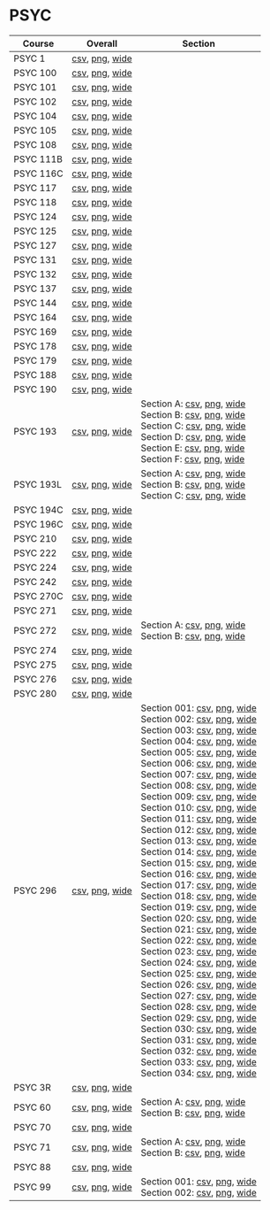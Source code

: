 # PSYC

| Course | Overall | Section |
| ------ | ------- | ------- |
| PSYC 1 | [csv](https://github.com/UCSD-Historical-Enrollment-Data/2025Spring/blob/main/overall/PSYC%201.csv), [png](https://raw.githubusercontent.com/UCSD-Historical-Enrollment-Data/2025Spring/main/plot_overall/PSYC%201.png), [wide](https://raw.githubusercontent.com/UCSD-Historical-Enrollment-Data/2025Spring/main/plot_overall_wide/PSYC%201.png) |  |
| PSYC 100 | [csv](https://github.com/UCSD-Historical-Enrollment-Data/2025Spring/blob/main/overall/PSYC%20100.csv), [png](https://raw.githubusercontent.com/UCSD-Historical-Enrollment-Data/2025Spring/main/plot_overall/PSYC%20100.png), [wide](https://raw.githubusercontent.com/UCSD-Historical-Enrollment-Data/2025Spring/main/plot_overall_wide/PSYC%20100.png) |  |
| PSYC 101 | [csv](https://github.com/UCSD-Historical-Enrollment-Data/2025Spring/blob/main/overall/PSYC%20101.csv), [png](https://raw.githubusercontent.com/UCSD-Historical-Enrollment-Data/2025Spring/main/plot_overall/PSYC%20101.png), [wide](https://raw.githubusercontent.com/UCSD-Historical-Enrollment-Data/2025Spring/main/plot_overall_wide/PSYC%20101.png) |  |
| PSYC 102 | [csv](https://github.com/UCSD-Historical-Enrollment-Data/2025Spring/blob/main/overall/PSYC%20102.csv), [png](https://raw.githubusercontent.com/UCSD-Historical-Enrollment-Data/2025Spring/main/plot_overall/PSYC%20102.png), [wide](https://raw.githubusercontent.com/UCSD-Historical-Enrollment-Data/2025Spring/main/plot_overall_wide/PSYC%20102.png) |  |
| PSYC 104 | [csv](https://github.com/UCSD-Historical-Enrollment-Data/2025Spring/blob/main/overall/PSYC%20104.csv), [png](https://raw.githubusercontent.com/UCSD-Historical-Enrollment-Data/2025Spring/main/plot_overall/PSYC%20104.png), [wide](https://raw.githubusercontent.com/UCSD-Historical-Enrollment-Data/2025Spring/main/plot_overall_wide/PSYC%20104.png) |  |
| PSYC 105 | [csv](https://github.com/UCSD-Historical-Enrollment-Data/2025Spring/blob/main/overall/PSYC%20105.csv), [png](https://raw.githubusercontent.com/UCSD-Historical-Enrollment-Data/2025Spring/main/plot_overall/PSYC%20105.png), [wide](https://raw.githubusercontent.com/UCSD-Historical-Enrollment-Data/2025Spring/main/plot_overall_wide/PSYC%20105.png) |  |
| PSYC 108 | [csv](https://github.com/UCSD-Historical-Enrollment-Data/2025Spring/blob/main/overall/PSYC%20108.csv), [png](https://raw.githubusercontent.com/UCSD-Historical-Enrollment-Data/2025Spring/main/plot_overall/PSYC%20108.png), [wide](https://raw.githubusercontent.com/UCSD-Historical-Enrollment-Data/2025Spring/main/plot_overall_wide/PSYC%20108.png) |  |
| PSYC 111B | [csv](https://github.com/UCSD-Historical-Enrollment-Data/2025Spring/blob/main/overall/PSYC%20111B.csv), [png](https://raw.githubusercontent.com/UCSD-Historical-Enrollment-Data/2025Spring/main/plot_overall/PSYC%20111B.png), [wide](https://raw.githubusercontent.com/UCSD-Historical-Enrollment-Data/2025Spring/main/plot_overall_wide/PSYC%20111B.png) |  |
| PSYC 116C | [csv](https://github.com/UCSD-Historical-Enrollment-Data/2025Spring/blob/main/overall/PSYC%20116C.csv), [png](https://raw.githubusercontent.com/UCSD-Historical-Enrollment-Data/2025Spring/main/plot_overall/PSYC%20116C.png), [wide](https://raw.githubusercontent.com/UCSD-Historical-Enrollment-Data/2025Spring/main/plot_overall_wide/PSYC%20116C.png) |  |
| PSYC 117 | [csv](https://github.com/UCSD-Historical-Enrollment-Data/2025Spring/blob/main/overall/PSYC%20117.csv), [png](https://raw.githubusercontent.com/UCSD-Historical-Enrollment-Data/2025Spring/main/plot_overall/PSYC%20117.png), [wide](https://raw.githubusercontent.com/UCSD-Historical-Enrollment-Data/2025Spring/main/plot_overall_wide/PSYC%20117.png) |  |
| PSYC 118 | [csv](https://github.com/UCSD-Historical-Enrollment-Data/2025Spring/blob/main/overall/PSYC%20118.csv), [png](https://raw.githubusercontent.com/UCSD-Historical-Enrollment-Data/2025Spring/main/plot_overall/PSYC%20118.png), [wide](https://raw.githubusercontent.com/UCSD-Historical-Enrollment-Data/2025Spring/main/plot_overall_wide/PSYC%20118.png) |  |
| PSYC 124 | [csv](https://github.com/UCSD-Historical-Enrollment-Data/2025Spring/blob/main/overall/PSYC%20124.csv), [png](https://raw.githubusercontent.com/UCSD-Historical-Enrollment-Data/2025Spring/main/plot_overall/PSYC%20124.png), [wide](https://raw.githubusercontent.com/UCSD-Historical-Enrollment-Data/2025Spring/main/plot_overall_wide/PSYC%20124.png) |  |
| PSYC 125 | [csv](https://github.com/UCSD-Historical-Enrollment-Data/2025Spring/blob/main/overall/PSYC%20125.csv), [png](https://raw.githubusercontent.com/UCSD-Historical-Enrollment-Data/2025Spring/main/plot_overall/PSYC%20125.png), [wide](https://raw.githubusercontent.com/UCSD-Historical-Enrollment-Data/2025Spring/main/plot_overall_wide/PSYC%20125.png) |  |
| PSYC 127 | [csv](https://github.com/UCSD-Historical-Enrollment-Data/2025Spring/blob/main/overall/PSYC%20127.csv), [png](https://raw.githubusercontent.com/UCSD-Historical-Enrollment-Data/2025Spring/main/plot_overall/PSYC%20127.png), [wide](https://raw.githubusercontent.com/UCSD-Historical-Enrollment-Data/2025Spring/main/plot_overall_wide/PSYC%20127.png) |  |
| PSYC 131 | [csv](https://github.com/UCSD-Historical-Enrollment-Data/2025Spring/blob/main/overall/PSYC%20131.csv), [png](https://raw.githubusercontent.com/UCSD-Historical-Enrollment-Data/2025Spring/main/plot_overall/PSYC%20131.png), [wide](https://raw.githubusercontent.com/UCSD-Historical-Enrollment-Data/2025Spring/main/plot_overall_wide/PSYC%20131.png) |  |
| PSYC 132 | [csv](https://github.com/UCSD-Historical-Enrollment-Data/2025Spring/blob/main/overall/PSYC%20132.csv), [png](https://raw.githubusercontent.com/UCSD-Historical-Enrollment-Data/2025Spring/main/plot_overall/PSYC%20132.png), [wide](https://raw.githubusercontent.com/UCSD-Historical-Enrollment-Data/2025Spring/main/plot_overall_wide/PSYC%20132.png) |  |
| PSYC 137 | [csv](https://github.com/UCSD-Historical-Enrollment-Data/2025Spring/blob/main/overall/PSYC%20137.csv), [png](https://raw.githubusercontent.com/UCSD-Historical-Enrollment-Data/2025Spring/main/plot_overall/PSYC%20137.png), [wide](https://raw.githubusercontent.com/UCSD-Historical-Enrollment-Data/2025Spring/main/plot_overall_wide/PSYC%20137.png) |  |
| PSYC 144 | [csv](https://github.com/UCSD-Historical-Enrollment-Data/2025Spring/blob/main/overall/PSYC%20144.csv), [png](https://raw.githubusercontent.com/UCSD-Historical-Enrollment-Data/2025Spring/main/plot_overall/PSYC%20144.png), [wide](https://raw.githubusercontent.com/UCSD-Historical-Enrollment-Data/2025Spring/main/plot_overall_wide/PSYC%20144.png) |  |
| PSYC 164 | [csv](https://github.com/UCSD-Historical-Enrollment-Data/2025Spring/blob/main/overall/PSYC%20164.csv), [png](https://raw.githubusercontent.com/UCSD-Historical-Enrollment-Data/2025Spring/main/plot_overall/PSYC%20164.png), [wide](https://raw.githubusercontent.com/UCSD-Historical-Enrollment-Data/2025Spring/main/plot_overall_wide/PSYC%20164.png) |  |
| PSYC 169 | [csv](https://github.com/UCSD-Historical-Enrollment-Data/2025Spring/blob/main/overall/PSYC%20169.csv), [png](https://raw.githubusercontent.com/UCSD-Historical-Enrollment-Data/2025Spring/main/plot_overall/PSYC%20169.png), [wide](https://raw.githubusercontent.com/UCSD-Historical-Enrollment-Data/2025Spring/main/plot_overall_wide/PSYC%20169.png) |  |
| PSYC 178 | [csv](https://github.com/UCSD-Historical-Enrollment-Data/2025Spring/blob/main/overall/PSYC%20178.csv), [png](https://raw.githubusercontent.com/UCSD-Historical-Enrollment-Data/2025Spring/main/plot_overall/PSYC%20178.png), [wide](https://raw.githubusercontent.com/UCSD-Historical-Enrollment-Data/2025Spring/main/plot_overall_wide/PSYC%20178.png) |  |
| PSYC 179 | [csv](https://github.com/UCSD-Historical-Enrollment-Data/2025Spring/blob/main/overall/PSYC%20179.csv), [png](https://raw.githubusercontent.com/UCSD-Historical-Enrollment-Data/2025Spring/main/plot_overall/PSYC%20179.png), [wide](https://raw.githubusercontent.com/UCSD-Historical-Enrollment-Data/2025Spring/main/plot_overall_wide/PSYC%20179.png) |  |
| PSYC 188 | [csv](https://github.com/UCSD-Historical-Enrollment-Data/2025Spring/blob/main/overall/PSYC%20188.csv), [png](https://raw.githubusercontent.com/UCSD-Historical-Enrollment-Data/2025Spring/main/plot_overall/PSYC%20188.png), [wide](https://raw.githubusercontent.com/UCSD-Historical-Enrollment-Data/2025Spring/main/plot_overall_wide/PSYC%20188.png) |  |
| PSYC 190 | [csv](https://github.com/UCSD-Historical-Enrollment-Data/2025Spring/blob/main/overall/PSYC%20190.csv), [png](https://raw.githubusercontent.com/UCSD-Historical-Enrollment-Data/2025Spring/main/plot_overall/PSYC%20190.png), [wide](https://raw.githubusercontent.com/UCSD-Historical-Enrollment-Data/2025Spring/main/plot_overall_wide/PSYC%20190.png) |  |
| PSYC 193 | [csv](https://github.com/UCSD-Historical-Enrollment-Data/2025Spring/blob/main/overall/PSYC%20193.csv), [png](https://raw.githubusercontent.com/UCSD-Historical-Enrollment-Data/2025Spring/main/plot_overall/PSYC%20193.png), [wide](https://raw.githubusercontent.com/UCSD-Historical-Enrollment-Data/2025Spring/main/plot_overall_wide/PSYC%20193.png) | Section A: [csv](https://github.com/UCSD-Historical-Enrollment-Data/2025Spring/blob/main/section/PSYC%20193_A.csv), [png](https://raw.githubusercontent.com/UCSD-Historical-Enrollment-Data/2025Spring/main/plot_section/PSYC%20193_A.png), [wide](https://raw.githubusercontent.com/UCSD-Historical-Enrollment-Data/2025Spring/main/plot_section_wide/PSYC%20193_A.png)<br>Section B: [csv](https://github.com/UCSD-Historical-Enrollment-Data/2025Spring/blob/main/section/PSYC%20193_B.csv), [png](https://raw.githubusercontent.com/UCSD-Historical-Enrollment-Data/2025Spring/main/plot_section/PSYC%20193_B.png), [wide](https://raw.githubusercontent.com/UCSD-Historical-Enrollment-Data/2025Spring/main/plot_section_wide/PSYC%20193_B.png)<br>Section C: [csv](https://github.com/UCSD-Historical-Enrollment-Data/2025Spring/blob/main/section/PSYC%20193_C.csv), [png](https://raw.githubusercontent.com/UCSD-Historical-Enrollment-Data/2025Spring/main/plot_section/PSYC%20193_C.png), [wide](https://raw.githubusercontent.com/UCSD-Historical-Enrollment-Data/2025Spring/main/plot_section_wide/PSYC%20193_C.png)<br>Section D: [csv](https://github.com/UCSD-Historical-Enrollment-Data/2025Spring/blob/main/section/PSYC%20193_D.csv), [png](https://raw.githubusercontent.com/UCSD-Historical-Enrollment-Data/2025Spring/main/plot_section/PSYC%20193_D.png), [wide](https://raw.githubusercontent.com/UCSD-Historical-Enrollment-Data/2025Spring/main/plot_section_wide/PSYC%20193_D.png)<br>Section E: [csv](https://github.com/UCSD-Historical-Enrollment-Data/2025Spring/blob/main/section/PSYC%20193_E.csv), [png](https://raw.githubusercontent.com/UCSD-Historical-Enrollment-Data/2025Spring/main/plot_section/PSYC%20193_E.png), [wide](https://raw.githubusercontent.com/UCSD-Historical-Enrollment-Data/2025Spring/main/plot_section_wide/PSYC%20193_E.png)<br>Section F: [csv](https://github.com/UCSD-Historical-Enrollment-Data/2025Spring/blob/main/section/PSYC%20193_F.csv), [png](https://raw.githubusercontent.com/UCSD-Historical-Enrollment-Data/2025Spring/main/plot_section/PSYC%20193_F.png), [wide](https://raw.githubusercontent.com/UCSD-Historical-Enrollment-Data/2025Spring/main/plot_section_wide/PSYC%20193_F.png) |
| PSYC 193L | [csv](https://github.com/UCSD-Historical-Enrollment-Data/2025Spring/blob/main/overall/PSYC%20193L.csv), [png](https://raw.githubusercontent.com/UCSD-Historical-Enrollment-Data/2025Spring/main/plot_overall/PSYC%20193L.png), [wide](https://raw.githubusercontent.com/UCSD-Historical-Enrollment-Data/2025Spring/main/plot_overall_wide/PSYC%20193L.png) | Section A: [csv](https://github.com/UCSD-Historical-Enrollment-Data/2025Spring/blob/main/section/PSYC%20193L_A.csv), [png](https://raw.githubusercontent.com/UCSD-Historical-Enrollment-Data/2025Spring/main/plot_section/PSYC%20193L_A.png), [wide](https://raw.githubusercontent.com/UCSD-Historical-Enrollment-Data/2025Spring/main/plot_section_wide/PSYC%20193L_A.png)<br>Section B: [csv](https://github.com/UCSD-Historical-Enrollment-Data/2025Spring/blob/main/section/PSYC%20193L_B.csv), [png](https://raw.githubusercontent.com/UCSD-Historical-Enrollment-Data/2025Spring/main/plot_section/PSYC%20193L_B.png), [wide](https://raw.githubusercontent.com/UCSD-Historical-Enrollment-Data/2025Spring/main/plot_section_wide/PSYC%20193L_B.png)<br>Section C: [csv](https://github.com/UCSD-Historical-Enrollment-Data/2025Spring/blob/main/section/PSYC%20193L_C.csv), [png](https://raw.githubusercontent.com/UCSD-Historical-Enrollment-Data/2025Spring/main/plot_section/PSYC%20193L_C.png), [wide](https://raw.githubusercontent.com/UCSD-Historical-Enrollment-Data/2025Spring/main/plot_section_wide/PSYC%20193L_C.png) |
| PSYC 194C | [csv](https://github.com/UCSD-Historical-Enrollment-Data/2025Spring/blob/main/overall/PSYC%20194C.csv), [png](https://raw.githubusercontent.com/UCSD-Historical-Enrollment-Data/2025Spring/main/plot_overall/PSYC%20194C.png), [wide](https://raw.githubusercontent.com/UCSD-Historical-Enrollment-Data/2025Spring/main/plot_overall_wide/PSYC%20194C.png) |  |
| PSYC 196C | [csv](https://github.com/UCSD-Historical-Enrollment-Data/2025Spring/blob/main/overall/PSYC%20196C.csv), [png](https://raw.githubusercontent.com/UCSD-Historical-Enrollment-Data/2025Spring/main/plot_overall/PSYC%20196C.png), [wide](https://raw.githubusercontent.com/UCSD-Historical-Enrollment-Data/2025Spring/main/plot_overall_wide/PSYC%20196C.png) |  |
| PSYC 210 | [csv](https://github.com/UCSD-Historical-Enrollment-Data/2025Spring/blob/main/overall/PSYC%20210.csv), [png](https://raw.githubusercontent.com/UCSD-Historical-Enrollment-Data/2025Spring/main/plot_overall/PSYC%20210.png), [wide](https://raw.githubusercontent.com/UCSD-Historical-Enrollment-Data/2025Spring/main/plot_overall_wide/PSYC%20210.png) |  |
| PSYC 222 | [csv](https://github.com/UCSD-Historical-Enrollment-Data/2025Spring/blob/main/overall/PSYC%20222.csv), [png](https://raw.githubusercontent.com/UCSD-Historical-Enrollment-Data/2025Spring/main/plot_overall/PSYC%20222.png), [wide](https://raw.githubusercontent.com/UCSD-Historical-Enrollment-Data/2025Spring/main/plot_overall_wide/PSYC%20222.png) |  |
| PSYC 224 | [csv](https://github.com/UCSD-Historical-Enrollment-Data/2025Spring/blob/main/overall/PSYC%20224.csv), [png](https://raw.githubusercontent.com/UCSD-Historical-Enrollment-Data/2025Spring/main/plot_overall/PSYC%20224.png), [wide](https://raw.githubusercontent.com/UCSD-Historical-Enrollment-Data/2025Spring/main/plot_overall_wide/PSYC%20224.png) |  |
| PSYC 242 | [csv](https://github.com/UCSD-Historical-Enrollment-Data/2025Spring/blob/main/overall/PSYC%20242.csv), [png](https://raw.githubusercontent.com/UCSD-Historical-Enrollment-Data/2025Spring/main/plot_overall/PSYC%20242.png), [wide](https://raw.githubusercontent.com/UCSD-Historical-Enrollment-Data/2025Spring/main/plot_overall_wide/PSYC%20242.png) |  |
| PSYC 270C | [csv](https://github.com/UCSD-Historical-Enrollment-Data/2025Spring/blob/main/overall/PSYC%20270C.csv), [png](https://raw.githubusercontent.com/UCSD-Historical-Enrollment-Data/2025Spring/main/plot_overall/PSYC%20270C.png), [wide](https://raw.githubusercontent.com/UCSD-Historical-Enrollment-Data/2025Spring/main/plot_overall_wide/PSYC%20270C.png) |  |
| PSYC 271 | [csv](https://github.com/UCSD-Historical-Enrollment-Data/2025Spring/blob/main/overall/PSYC%20271.csv), [png](https://raw.githubusercontent.com/UCSD-Historical-Enrollment-Data/2025Spring/main/plot_overall/PSYC%20271.png), [wide](https://raw.githubusercontent.com/UCSD-Historical-Enrollment-Data/2025Spring/main/plot_overall_wide/PSYC%20271.png) |  |
| PSYC 272 | [csv](https://github.com/UCSD-Historical-Enrollment-Data/2025Spring/blob/main/overall/PSYC%20272.csv), [png](https://raw.githubusercontent.com/UCSD-Historical-Enrollment-Data/2025Spring/main/plot_overall/PSYC%20272.png), [wide](https://raw.githubusercontent.com/UCSD-Historical-Enrollment-Data/2025Spring/main/plot_overall_wide/PSYC%20272.png) | Section A: [csv](https://github.com/UCSD-Historical-Enrollment-Data/2025Spring/blob/main/section/PSYC%20272_A.csv), [png](https://raw.githubusercontent.com/UCSD-Historical-Enrollment-Data/2025Spring/main/plot_section/PSYC%20272_A.png), [wide](https://raw.githubusercontent.com/UCSD-Historical-Enrollment-Data/2025Spring/main/plot_section_wide/PSYC%20272_A.png)<br>Section B: [csv](https://github.com/UCSD-Historical-Enrollment-Data/2025Spring/blob/main/section/PSYC%20272_B.csv), [png](https://raw.githubusercontent.com/UCSD-Historical-Enrollment-Data/2025Spring/main/plot_section/PSYC%20272_B.png), [wide](https://raw.githubusercontent.com/UCSD-Historical-Enrollment-Data/2025Spring/main/plot_section_wide/PSYC%20272_B.png) |
| PSYC 274 | [csv](https://github.com/UCSD-Historical-Enrollment-Data/2025Spring/blob/main/overall/PSYC%20274.csv), [png](https://raw.githubusercontent.com/UCSD-Historical-Enrollment-Data/2025Spring/main/plot_overall/PSYC%20274.png), [wide](https://raw.githubusercontent.com/UCSD-Historical-Enrollment-Data/2025Spring/main/plot_overall_wide/PSYC%20274.png) |  |
| PSYC 275 | [csv](https://github.com/UCSD-Historical-Enrollment-Data/2025Spring/blob/main/overall/PSYC%20275.csv), [png](https://raw.githubusercontent.com/UCSD-Historical-Enrollment-Data/2025Spring/main/plot_overall/PSYC%20275.png), [wide](https://raw.githubusercontent.com/UCSD-Historical-Enrollment-Data/2025Spring/main/plot_overall_wide/PSYC%20275.png) |  |
| PSYC 276 | [csv](https://github.com/UCSD-Historical-Enrollment-Data/2025Spring/blob/main/overall/PSYC%20276.csv), [png](https://raw.githubusercontent.com/UCSD-Historical-Enrollment-Data/2025Spring/main/plot_overall/PSYC%20276.png), [wide](https://raw.githubusercontent.com/UCSD-Historical-Enrollment-Data/2025Spring/main/plot_overall_wide/PSYC%20276.png) |  |
| PSYC 280 | [csv](https://github.com/UCSD-Historical-Enrollment-Data/2025Spring/blob/main/overall/PSYC%20280.csv), [png](https://raw.githubusercontent.com/UCSD-Historical-Enrollment-Data/2025Spring/main/plot_overall/PSYC%20280.png), [wide](https://raw.githubusercontent.com/UCSD-Historical-Enrollment-Data/2025Spring/main/plot_overall_wide/PSYC%20280.png) |  |
| PSYC 296 | [csv](https://github.com/UCSD-Historical-Enrollment-Data/2025Spring/blob/main/overall/PSYC%20296.csv), [png](https://raw.githubusercontent.com/UCSD-Historical-Enrollment-Data/2025Spring/main/plot_overall/PSYC%20296.png), [wide](https://raw.githubusercontent.com/UCSD-Historical-Enrollment-Data/2025Spring/main/plot_overall_wide/PSYC%20296.png) | Section 001: [csv](https://github.com/UCSD-Historical-Enrollment-Data/2025Spring/blob/main/section/PSYC%20296_001.csv), [png](https://raw.githubusercontent.com/UCSD-Historical-Enrollment-Data/2025Spring/main/plot_section/PSYC%20296_001.png), [wide](https://raw.githubusercontent.com/UCSD-Historical-Enrollment-Data/2025Spring/main/plot_section_wide/PSYC%20296_001.png)<br>Section 002: [csv](https://github.com/UCSD-Historical-Enrollment-Data/2025Spring/blob/main/section/PSYC%20296_002.csv), [png](https://raw.githubusercontent.com/UCSD-Historical-Enrollment-Data/2025Spring/main/plot_section/PSYC%20296_002.png), [wide](https://raw.githubusercontent.com/UCSD-Historical-Enrollment-Data/2025Spring/main/plot_section_wide/PSYC%20296_002.png)<br>Section 003: [csv](https://github.com/UCSD-Historical-Enrollment-Data/2025Spring/blob/main/section/PSYC%20296_003.csv), [png](https://raw.githubusercontent.com/UCSD-Historical-Enrollment-Data/2025Spring/main/plot_section/PSYC%20296_003.png), [wide](https://raw.githubusercontent.com/UCSD-Historical-Enrollment-Data/2025Spring/main/plot_section_wide/PSYC%20296_003.png)<br>Section 004: [csv](https://github.com/UCSD-Historical-Enrollment-Data/2025Spring/blob/main/section/PSYC%20296_004.csv), [png](https://raw.githubusercontent.com/UCSD-Historical-Enrollment-Data/2025Spring/main/plot_section/PSYC%20296_004.png), [wide](https://raw.githubusercontent.com/UCSD-Historical-Enrollment-Data/2025Spring/main/plot_section_wide/PSYC%20296_004.png)<br>Section 005: [csv](https://github.com/UCSD-Historical-Enrollment-Data/2025Spring/blob/main/section/PSYC%20296_005.csv), [png](https://raw.githubusercontent.com/UCSD-Historical-Enrollment-Data/2025Spring/main/plot_section/PSYC%20296_005.png), [wide](https://raw.githubusercontent.com/UCSD-Historical-Enrollment-Data/2025Spring/main/plot_section_wide/PSYC%20296_005.png)<br>Section 006: [csv](https://github.com/UCSD-Historical-Enrollment-Data/2025Spring/blob/main/section/PSYC%20296_006.csv), [png](https://raw.githubusercontent.com/UCSD-Historical-Enrollment-Data/2025Spring/main/plot_section/PSYC%20296_006.png), [wide](https://raw.githubusercontent.com/UCSD-Historical-Enrollment-Data/2025Spring/main/plot_section_wide/PSYC%20296_006.png)<br>Section 007: [csv](https://github.com/UCSD-Historical-Enrollment-Data/2025Spring/blob/main/section/PSYC%20296_007.csv), [png](https://raw.githubusercontent.com/UCSD-Historical-Enrollment-Data/2025Spring/main/plot_section/PSYC%20296_007.png), [wide](https://raw.githubusercontent.com/UCSD-Historical-Enrollment-Data/2025Spring/main/plot_section_wide/PSYC%20296_007.png)<br>Section 008: [csv](https://github.com/UCSD-Historical-Enrollment-Data/2025Spring/blob/main/section/PSYC%20296_008.csv), [png](https://raw.githubusercontent.com/UCSD-Historical-Enrollment-Data/2025Spring/main/plot_section/PSYC%20296_008.png), [wide](https://raw.githubusercontent.com/UCSD-Historical-Enrollment-Data/2025Spring/main/plot_section_wide/PSYC%20296_008.png)<br>Section 009: [csv](https://github.com/UCSD-Historical-Enrollment-Data/2025Spring/blob/main/section/PSYC%20296_009.csv), [png](https://raw.githubusercontent.com/UCSD-Historical-Enrollment-Data/2025Spring/main/plot_section/PSYC%20296_009.png), [wide](https://raw.githubusercontent.com/UCSD-Historical-Enrollment-Data/2025Spring/main/plot_section_wide/PSYC%20296_009.png)<br>Section 010: [csv](https://github.com/UCSD-Historical-Enrollment-Data/2025Spring/blob/main/section/PSYC%20296_010.csv), [png](https://raw.githubusercontent.com/UCSD-Historical-Enrollment-Data/2025Spring/main/plot_section/PSYC%20296_010.png), [wide](https://raw.githubusercontent.com/UCSD-Historical-Enrollment-Data/2025Spring/main/plot_section_wide/PSYC%20296_010.png)<br>Section 011: [csv](https://github.com/UCSD-Historical-Enrollment-Data/2025Spring/blob/main/section/PSYC%20296_011.csv), [png](https://raw.githubusercontent.com/UCSD-Historical-Enrollment-Data/2025Spring/main/plot_section/PSYC%20296_011.png), [wide](https://raw.githubusercontent.com/UCSD-Historical-Enrollment-Data/2025Spring/main/plot_section_wide/PSYC%20296_011.png)<br>Section 012: [csv](https://github.com/UCSD-Historical-Enrollment-Data/2025Spring/blob/main/section/PSYC%20296_012.csv), [png](https://raw.githubusercontent.com/UCSD-Historical-Enrollment-Data/2025Spring/main/plot_section/PSYC%20296_012.png), [wide](https://raw.githubusercontent.com/UCSD-Historical-Enrollment-Data/2025Spring/main/plot_section_wide/PSYC%20296_012.png)<br>Section 013: [csv](https://github.com/UCSD-Historical-Enrollment-Data/2025Spring/blob/main/section/PSYC%20296_013.csv), [png](https://raw.githubusercontent.com/UCSD-Historical-Enrollment-Data/2025Spring/main/plot_section/PSYC%20296_013.png), [wide](https://raw.githubusercontent.com/UCSD-Historical-Enrollment-Data/2025Spring/main/plot_section_wide/PSYC%20296_013.png)<br>Section 014: [csv](https://github.com/UCSD-Historical-Enrollment-Data/2025Spring/blob/main/section/PSYC%20296_014.csv), [png](https://raw.githubusercontent.com/UCSD-Historical-Enrollment-Data/2025Spring/main/plot_section/PSYC%20296_014.png), [wide](https://raw.githubusercontent.com/UCSD-Historical-Enrollment-Data/2025Spring/main/plot_section_wide/PSYC%20296_014.png)<br>Section 015: [csv](https://github.com/UCSD-Historical-Enrollment-Data/2025Spring/blob/main/section/PSYC%20296_015.csv), [png](https://raw.githubusercontent.com/UCSD-Historical-Enrollment-Data/2025Spring/main/plot_section/PSYC%20296_015.png), [wide](https://raw.githubusercontent.com/UCSD-Historical-Enrollment-Data/2025Spring/main/plot_section_wide/PSYC%20296_015.png)<br>Section 016: [csv](https://github.com/UCSD-Historical-Enrollment-Data/2025Spring/blob/main/section/PSYC%20296_016.csv), [png](https://raw.githubusercontent.com/UCSD-Historical-Enrollment-Data/2025Spring/main/plot_section/PSYC%20296_016.png), [wide](https://raw.githubusercontent.com/UCSD-Historical-Enrollment-Data/2025Spring/main/plot_section_wide/PSYC%20296_016.png)<br>Section 017: [csv](https://github.com/UCSD-Historical-Enrollment-Data/2025Spring/blob/main/section/PSYC%20296_017.csv), [png](https://raw.githubusercontent.com/UCSD-Historical-Enrollment-Data/2025Spring/main/plot_section/PSYC%20296_017.png), [wide](https://raw.githubusercontent.com/UCSD-Historical-Enrollment-Data/2025Spring/main/plot_section_wide/PSYC%20296_017.png)<br>Section 018: [csv](https://github.com/UCSD-Historical-Enrollment-Data/2025Spring/blob/main/section/PSYC%20296_018.csv), [png](https://raw.githubusercontent.com/UCSD-Historical-Enrollment-Data/2025Spring/main/plot_section/PSYC%20296_018.png), [wide](https://raw.githubusercontent.com/UCSD-Historical-Enrollment-Data/2025Spring/main/plot_section_wide/PSYC%20296_018.png)<br>Section 019: [csv](https://github.com/UCSD-Historical-Enrollment-Data/2025Spring/blob/main/section/PSYC%20296_019.csv), [png](https://raw.githubusercontent.com/UCSD-Historical-Enrollment-Data/2025Spring/main/plot_section/PSYC%20296_019.png), [wide](https://raw.githubusercontent.com/UCSD-Historical-Enrollment-Data/2025Spring/main/plot_section_wide/PSYC%20296_019.png)<br>Section 020: [csv](https://github.com/UCSD-Historical-Enrollment-Data/2025Spring/blob/main/section/PSYC%20296_020.csv), [png](https://raw.githubusercontent.com/UCSD-Historical-Enrollment-Data/2025Spring/main/plot_section/PSYC%20296_020.png), [wide](https://raw.githubusercontent.com/UCSD-Historical-Enrollment-Data/2025Spring/main/plot_section_wide/PSYC%20296_020.png)<br>Section 021: [csv](https://github.com/UCSD-Historical-Enrollment-Data/2025Spring/blob/main/section/PSYC%20296_021.csv), [png](https://raw.githubusercontent.com/UCSD-Historical-Enrollment-Data/2025Spring/main/plot_section/PSYC%20296_021.png), [wide](https://raw.githubusercontent.com/UCSD-Historical-Enrollment-Data/2025Spring/main/plot_section_wide/PSYC%20296_021.png)<br>Section 022: [csv](https://github.com/UCSD-Historical-Enrollment-Data/2025Spring/blob/main/section/PSYC%20296_022.csv), [png](https://raw.githubusercontent.com/UCSD-Historical-Enrollment-Data/2025Spring/main/plot_section/PSYC%20296_022.png), [wide](https://raw.githubusercontent.com/UCSD-Historical-Enrollment-Data/2025Spring/main/plot_section_wide/PSYC%20296_022.png)<br>Section 023: [csv](https://github.com/UCSD-Historical-Enrollment-Data/2025Spring/blob/main/section/PSYC%20296_023.csv), [png](https://raw.githubusercontent.com/UCSD-Historical-Enrollment-Data/2025Spring/main/plot_section/PSYC%20296_023.png), [wide](https://raw.githubusercontent.com/UCSD-Historical-Enrollment-Data/2025Spring/main/plot_section_wide/PSYC%20296_023.png)<br>Section 024: [csv](https://github.com/UCSD-Historical-Enrollment-Data/2025Spring/blob/main/section/PSYC%20296_024.csv), [png](https://raw.githubusercontent.com/UCSD-Historical-Enrollment-Data/2025Spring/main/plot_section/PSYC%20296_024.png), [wide](https://raw.githubusercontent.com/UCSD-Historical-Enrollment-Data/2025Spring/main/plot_section_wide/PSYC%20296_024.png)<br>Section 025: [csv](https://github.com/UCSD-Historical-Enrollment-Data/2025Spring/blob/main/section/PSYC%20296_025.csv), [png](https://raw.githubusercontent.com/UCSD-Historical-Enrollment-Data/2025Spring/main/plot_section/PSYC%20296_025.png), [wide](https://raw.githubusercontent.com/UCSD-Historical-Enrollment-Data/2025Spring/main/plot_section_wide/PSYC%20296_025.png)<br>Section 026: [csv](https://github.com/UCSD-Historical-Enrollment-Data/2025Spring/blob/main/section/PSYC%20296_026.csv), [png](https://raw.githubusercontent.com/UCSD-Historical-Enrollment-Data/2025Spring/main/plot_section/PSYC%20296_026.png), [wide](https://raw.githubusercontent.com/UCSD-Historical-Enrollment-Data/2025Spring/main/plot_section_wide/PSYC%20296_026.png)<br>Section 027: [csv](https://github.com/UCSD-Historical-Enrollment-Data/2025Spring/blob/main/section/PSYC%20296_027.csv), [png](https://raw.githubusercontent.com/UCSD-Historical-Enrollment-Data/2025Spring/main/plot_section/PSYC%20296_027.png), [wide](https://raw.githubusercontent.com/UCSD-Historical-Enrollment-Data/2025Spring/main/plot_section_wide/PSYC%20296_027.png)<br>Section 028: [csv](https://github.com/UCSD-Historical-Enrollment-Data/2025Spring/blob/main/section/PSYC%20296_028.csv), [png](https://raw.githubusercontent.com/UCSD-Historical-Enrollment-Data/2025Spring/main/plot_section/PSYC%20296_028.png), [wide](https://raw.githubusercontent.com/UCSD-Historical-Enrollment-Data/2025Spring/main/plot_section_wide/PSYC%20296_028.png)<br>Section 029: [csv](https://github.com/UCSD-Historical-Enrollment-Data/2025Spring/blob/main/section/PSYC%20296_029.csv), [png](https://raw.githubusercontent.com/UCSD-Historical-Enrollment-Data/2025Spring/main/plot_section/PSYC%20296_029.png), [wide](https://raw.githubusercontent.com/UCSD-Historical-Enrollment-Data/2025Spring/main/plot_section_wide/PSYC%20296_029.png)<br>Section 030: [csv](https://github.com/UCSD-Historical-Enrollment-Data/2025Spring/blob/main/section/PSYC%20296_030.csv), [png](https://raw.githubusercontent.com/UCSD-Historical-Enrollment-Data/2025Spring/main/plot_section/PSYC%20296_030.png), [wide](https://raw.githubusercontent.com/UCSD-Historical-Enrollment-Data/2025Spring/main/plot_section_wide/PSYC%20296_030.png)<br>Section 031: [csv](https://github.com/UCSD-Historical-Enrollment-Data/2025Spring/blob/main/section/PSYC%20296_031.csv), [png](https://raw.githubusercontent.com/UCSD-Historical-Enrollment-Data/2025Spring/main/plot_section/PSYC%20296_031.png), [wide](https://raw.githubusercontent.com/UCSD-Historical-Enrollment-Data/2025Spring/main/plot_section_wide/PSYC%20296_031.png)<br>Section 032: [csv](https://github.com/UCSD-Historical-Enrollment-Data/2025Spring/blob/main/section/PSYC%20296_032.csv), [png](https://raw.githubusercontent.com/UCSD-Historical-Enrollment-Data/2025Spring/main/plot_section/PSYC%20296_032.png), [wide](https://raw.githubusercontent.com/UCSD-Historical-Enrollment-Data/2025Spring/main/plot_section_wide/PSYC%20296_032.png)<br>Section 033: [csv](https://github.com/UCSD-Historical-Enrollment-Data/2025Spring/blob/main/section/PSYC%20296_033.csv), [png](https://raw.githubusercontent.com/UCSD-Historical-Enrollment-Data/2025Spring/main/plot_section/PSYC%20296_033.png), [wide](https://raw.githubusercontent.com/UCSD-Historical-Enrollment-Data/2025Spring/main/plot_section_wide/PSYC%20296_033.png)<br>Section 034: [csv](https://github.com/UCSD-Historical-Enrollment-Data/2025Spring/blob/main/section/PSYC%20296_034.csv), [png](https://raw.githubusercontent.com/UCSD-Historical-Enrollment-Data/2025Spring/main/plot_section/PSYC%20296_034.png), [wide](https://raw.githubusercontent.com/UCSD-Historical-Enrollment-Data/2025Spring/main/plot_section_wide/PSYC%20296_034.png) |
| PSYC 3R | [csv](https://github.com/UCSD-Historical-Enrollment-Data/2025Spring/blob/main/overall/PSYC%203R.csv), [png](https://raw.githubusercontent.com/UCSD-Historical-Enrollment-Data/2025Spring/main/plot_overall/PSYC%203R.png), [wide](https://raw.githubusercontent.com/UCSD-Historical-Enrollment-Data/2025Spring/main/plot_overall_wide/PSYC%203R.png) |  |
| PSYC 60 | [csv](https://github.com/UCSD-Historical-Enrollment-Data/2025Spring/blob/main/overall/PSYC%2060.csv), [png](https://raw.githubusercontent.com/UCSD-Historical-Enrollment-Data/2025Spring/main/plot_overall/PSYC%2060.png), [wide](https://raw.githubusercontent.com/UCSD-Historical-Enrollment-Data/2025Spring/main/plot_overall_wide/PSYC%2060.png) | Section A: [csv](https://github.com/UCSD-Historical-Enrollment-Data/2025Spring/blob/main/section/PSYC%2060_A.csv), [png](https://raw.githubusercontent.com/UCSD-Historical-Enrollment-Data/2025Spring/main/plot_section/PSYC%2060_A.png), [wide](https://raw.githubusercontent.com/UCSD-Historical-Enrollment-Data/2025Spring/main/plot_section_wide/PSYC%2060_A.png)<br>Section B: [csv](https://github.com/UCSD-Historical-Enrollment-Data/2025Spring/blob/main/section/PSYC%2060_B.csv), [png](https://raw.githubusercontent.com/UCSD-Historical-Enrollment-Data/2025Spring/main/plot_section/PSYC%2060_B.png), [wide](https://raw.githubusercontent.com/UCSD-Historical-Enrollment-Data/2025Spring/main/plot_section_wide/PSYC%2060_B.png) |
| PSYC 70 | [csv](https://github.com/UCSD-Historical-Enrollment-Data/2025Spring/blob/main/overall/PSYC%2070.csv), [png](https://raw.githubusercontent.com/UCSD-Historical-Enrollment-Data/2025Spring/main/plot_overall/PSYC%2070.png), [wide](https://raw.githubusercontent.com/UCSD-Historical-Enrollment-Data/2025Spring/main/plot_overall_wide/PSYC%2070.png) |  |
| PSYC 71 | [csv](https://github.com/UCSD-Historical-Enrollment-Data/2025Spring/blob/main/overall/PSYC%2071.csv), [png](https://raw.githubusercontent.com/UCSD-Historical-Enrollment-Data/2025Spring/main/plot_overall/PSYC%2071.png), [wide](https://raw.githubusercontent.com/UCSD-Historical-Enrollment-Data/2025Spring/main/plot_overall_wide/PSYC%2071.png) | Section A: [csv](https://github.com/UCSD-Historical-Enrollment-Data/2025Spring/blob/main/section/PSYC%2071_A.csv), [png](https://raw.githubusercontent.com/UCSD-Historical-Enrollment-Data/2025Spring/main/plot_section/PSYC%2071_A.png), [wide](https://raw.githubusercontent.com/UCSD-Historical-Enrollment-Data/2025Spring/main/plot_section_wide/PSYC%2071_A.png)<br>Section B: [csv](https://github.com/UCSD-Historical-Enrollment-Data/2025Spring/blob/main/section/PSYC%2071_B.csv), [png](https://raw.githubusercontent.com/UCSD-Historical-Enrollment-Data/2025Spring/main/plot_section/PSYC%2071_B.png), [wide](https://raw.githubusercontent.com/UCSD-Historical-Enrollment-Data/2025Spring/main/plot_section_wide/PSYC%2071_B.png) |
| PSYC 88 | [csv](https://github.com/UCSD-Historical-Enrollment-Data/2025Spring/blob/main/overall/PSYC%2088.csv), [png](https://raw.githubusercontent.com/UCSD-Historical-Enrollment-Data/2025Spring/main/plot_overall/PSYC%2088.png), [wide](https://raw.githubusercontent.com/UCSD-Historical-Enrollment-Data/2025Spring/main/plot_overall_wide/PSYC%2088.png) |  |
| PSYC 99 | [csv](https://github.com/UCSD-Historical-Enrollment-Data/2025Spring/blob/main/overall/PSYC%2099.csv), [png](https://raw.githubusercontent.com/UCSD-Historical-Enrollment-Data/2025Spring/main/plot_overall/PSYC%2099.png), [wide](https://raw.githubusercontent.com/UCSD-Historical-Enrollment-Data/2025Spring/main/plot_overall_wide/PSYC%2099.png) | Section 001: [csv](https://github.com/UCSD-Historical-Enrollment-Data/2025Spring/blob/main/section/PSYC%2099_001.csv), [png](https://raw.githubusercontent.com/UCSD-Historical-Enrollment-Data/2025Spring/main/plot_section/PSYC%2099_001.png), [wide](https://raw.githubusercontent.com/UCSD-Historical-Enrollment-Data/2025Spring/main/plot_section_wide/PSYC%2099_001.png)<br>Section 002: [csv](https://github.com/UCSD-Historical-Enrollment-Data/2025Spring/blob/main/section/PSYC%2099_002.csv), [png](https://raw.githubusercontent.com/UCSD-Historical-Enrollment-Data/2025Spring/main/plot_section/PSYC%2099_002.png), [wide](https://raw.githubusercontent.com/UCSD-Historical-Enrollment-Data/2025Spring/main/plot_section_wide/PSYC%2099_002.png) |
